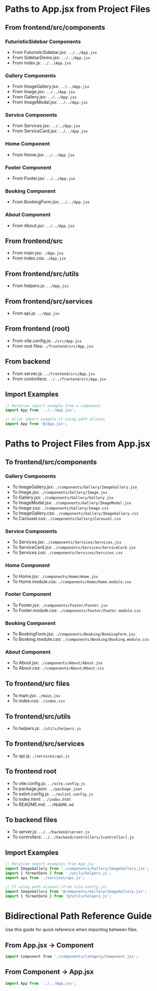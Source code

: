 # Paths to App.jsx from Project Files

## From frontend/src/components

### FuturisticSidebar Components
- From FuturisticSidebar.jsx: `../../App.jsx`
- From SidebarDemo.jsx: `../../App.jsx`
- From index.js: `../../App.jsx`

### Gallery Components
- From ImageGallery.jsx: `../../App.jsx`
- From Image.jsx: `../../App.jsx`
- From Gallery.jsx: `../../App.jsx`
- From ImageModal.jsx: `../../App.jsx`

### Service Components
- From Services.jsx: `../../App.jsx`
- From ServiceCard.jsx: `../../App.jsx`

### Home Component
- From Home.jsx: `../../App.jsx`

### Footer Component
- From Footer.jsx: `../../App.jsx`

### Booking Component
- From BookingForm.jsx: `../../App.jsx`

### About Component
- From About.jsx: `../../App.jsx`

## From frontend/src

- From main.jsx: `./App.jsx`
- From index.css: `./App.jsx`

## From frontend/src/utils

- From helpers.js: `../App.jsx`

## From frontend/src/services

- From api.js: `../App.jsx`

## From frontend (root)

- From vite.config.js: `./src/App.jsx`
- From root files: `./frontend/src/App.jsx`

## From backend

- From server.js: `../frontend/src/App.jsx`
- From controllers: `../../frontend/src/App.jsx`

## Import Examples

```javascript
// Relative import example from a component
import App from '../../App.jsx';

// Alias import example if using path aliases
import App from '@/App.jsx';
```

# Paths to Project Files from App.jsx

## To frontend/src/components

### Gallery Components
- To ImageGallery.jsx: `./components/Gallery/ImageGallery.jsx`
- To Image.jsx: `./components/Gallery/Image.jsx`
- To Gallery.jsx: `./components/Gallery/Gallery.jsx`
- To ImageModal.jsx: `./components/Gallery/ImageModal.jsx`
- To Image.css: `./components/Gallery/Image.css`
- To ImageGallery.css: `./components/Gallery/ImageGallery.css`
- To Carousel.css: `./components/Gallery/Carousel.css`

### Service Components
- To Services.jsx: `./components/Services/Services.jsx`
- To ServiceCard.jsx: `./components/Services/ServiceCard.jsx`
- To Services.css: `./components/Services/Services.css`

### Home Component
- To Home.jsx: `./components/Home/Home.jsx`
- To Home.module.css: `./components/Home/Home.module.css`

### Footer Component
- To Footer.jsx: `./components/Footer/Footer.jsx`
- To Footer.module.css: `./components/Footer/Footer.module.css`

### Booking Component
- To BookingForm.jsx: `./components/Booking/BookingForm.jsx`
- To Booking.module.css: `./components/Booking/Booking.module.css`

### About Component
- To About.jsx: `./components/About/About.jsx`
- To About.css: `./components/About/About.css`

## To frontend/src files

- To main.jsx: `./main.jsx`
- To index.css: `./index.css`

## To frontend/src/utils

- To helpers.js: `./utils/helpers.js`

## To frontend/src/services

- To api.js: `./services/api.js`

## To frontend root

- To vite.config.js: `../vite.config.js`
- To package.json: `../package.json`
- To eslint.config.js: `../eslint.config.js`
- To index.html: `../index.html`
- To README.md: `../README.md`

## To backend files

- To server.js: `../../backend/server.js`
- To controllers: `../../backend/controllers/[controller].js`

## Import Examples

```javascript
// Relative import examples from App.jsx
import ImageGallery from './components/Gallery/ImageGallery.jsx';
import { formatDate } from './utils/helpers.js';
import api from './services/api.js';

// If using path aliases (from vite.config.js)
import ImageGallery from '@components/Gallery/ImageGallery.jsx';
import { formatDate } from '@/utils/helpers.js';
```

# Bidirectional Path Reference Guide

Use this guide for quick reference when importing between files.

## From App.jsx → Component
```javascript
import Component from './components/Category/Component.jsx';
```

## From Component → App.jsx
```javascript
import App from '../../App.jsx';
```
